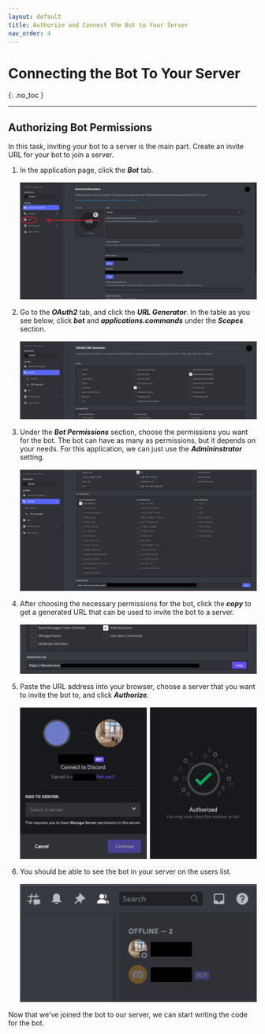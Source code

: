 ```yaml
---
layout: default
title: Authorize and Connect the Bot to Your Server
nav_order: 4
---
```


# Connecting the Bot To Your Server
{: .no_toc }

---

## Authorizing Bot Permissions
In this task, inviting your bot to a server is the main part. Create an invite URL for your bot to join a server.

1. In the application page, click the ***Bot*** tab.<br><br>![newApplication1](../graphics/createapplication2.png)<br>

2. Go to the _**OAuth2**_ tab, and click the _**URL Generator**_. In the table as you see below, click  ***bot*** and ***applications.commands*** under the _**Scopes**_ section.<br><br>![newApplication1](../graphics/authBot.png)<br>

3. Under the ***Bot Permissions*** section, choose the permissions you want for the bot. The bot can have as many as permissions, but it depends on your needs. For this application, we can just use the ***Admininstrator*** setting.<br><br>![newApplication1](../graphics/authBot2.png)<br>

4. After choosing the necessary permissions for the bot, click the _**copy**_ to get a generated URL that can be used to invite the bot to a server.<br><br>![newApplication1](../graphics/authorization4.png)<br>

5. Paste the URL address into your browser, choose a server that you want to invite the bot to, and click _**Authorize**_.<br><br>![newApplication1](../graphics/authorization5.png)<br>

6. You should be able to see the bot in your server on the users list.<br><br>![newApplication1](../graphics/authorization6.png)

Now that we've joined the bot to our server, we can start writing the code for the bot.